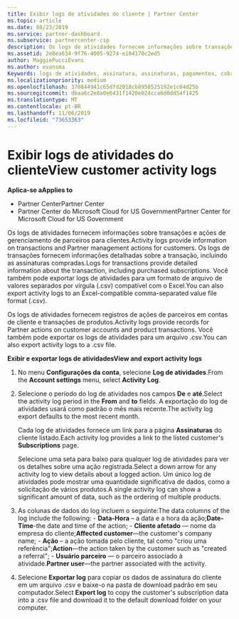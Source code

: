 ```yaml
---
title: Exibir logs de atividades do cliente | Partner Center
ms.topic: article
ms.date: 08/23/2019
ms.service: partner-dashboard
ms.subservice: partnercenter-csp
description: Os logs de atividades fornecem informações sobre transações e ações de gerenciamento de parceiros para clientes.
ms.assetid: 2e8ea634-9f76-4005-9274-e104170c2ed5
author: MaggiePucciEvans
ms.author: evansma
Keywords: logs de atividades, assinatura, assinaturas, pagamentos, cobrança, transações
ms.localizationpriority: medium
ms.openlocfilehash: 370844941c65dfd2018cb8958525192e1c04d25b
ms.sourcegitcommit: dbaa6c2e8a0e6431f1420e024cca6d0dd54f1425
ms.translationtype: MT
ms.contentlocale: pt-BR
ms.lasthandoff: 11/06/2019
ms.locfileid: "73653363"
---
```

# <a name="view-customer-activity-logs"></a><span data-ttu-id="8fe87-104">Exibir logs de atividades do cliente</span><span class="sxs-lookup"><span data-stu-id="8fe87-104">View customer activity logs</span></span>

<span data-ttu-id="8fe87-105">**Aplica-se a**</span><span class="sxs-lookup"><span data-stu-id="8fe87-105">**Applies to**</span></span>

-  <span data-ttu-id="8fe87-106">Partner Center</span><span class="sxs-lookup"><span data-stu-id="8fe87-106">Partner Center</span></span>
-  <span data-ttu-id="8fe87-107">Partner Center do Microsoft Cloud for US Government</span><span class="sxs-lookup"><span data-stu-id="8fe87-107">Partner Center for Microsoft Cloud for US Government</span></span>


<span data-ttu-id="8fe87-108">Os logs de atividades fornecem informações sobre transações e ações de gerenciamento de parceiros para clientes.</span><span class="sxs-lookup"><span data-stu-id="8fe87-108">Activity logs provide information on transactions and Partner management actions for customers.</span></span> <span data-ttu-id="8fe87-109">Os logs de transações fornecem informações detalhadas sobre a transação, incluindo as assinaturas compradas.</span><span class="sxs-lookup"><span data-stu-id="8fe87-109">Logs for transactions provide detailed information about the transaction, including purchased subscriptions.</span></span> <span data-ttu-id="8fe87-110">Você também pode exportar logs de atividades para um formato de arquivo de valores separados por vírgula (.csv) compatível com o Excel.</span><span class="sxs-lookup"><span data-stu-id="8fe87-110">You can also export activity logs to an Excel-compatible comma-separated value file format (.csv).</span></span>

<span data-ttu-id="8fe87-111">Os logs de atividades fornecem registros de ações de parceiros em contas de cliente e transações de produtos.</span><span class="sxs-lookup"><span data-stu-id="8fe87-111">Activity logs provide records for Partner actions on customer accounts and product transactions.</span></span> <span data-ttu-id="8fe87-112">Você também pode exportar os logs de atividades para um arquivo .csv.</span><span class="sxs-lookup"><span data-stu-id="8fe87-112">You can also export activity logs to a .csv file.</span></span>

<span data-ttu-id="8fe87-113">**Exibir e exportar logs de atividades**</span><span class="sxs-lookup"><span data-stu-id="8fe87-113">**View and export activity logs**</span></span>

1.  <span data-ttu-id="8fe87-114">No menu **Configurações da conta**, selecione **Log de atividades**.</span><span class="sxs-lookup"><span data-stu-id="8fe87-114">From the **Account settings** menu, select **Activity Log**.</span></span>
2.  <span data-ttu-id="8fe87-115">Selecione o período do log de atividades nos campos **De** e **até**.</span><span class="sxs-lookup"><span data-stu-id="8fe87-115">Select the activity log period in the **From** and **to** fields.</span></span> <span data-ttu-id="8fe87-116">A exportação do log de atividades usará como padrão o mês mais recente.</span><span class="sxs-lookup"><span data-stu-id="8fe87-116">The activity log export defaults to the most recent month.</span></span>

    <span data-ttu-id="8fe87-117">Cada log de atividades fornece um link para a página **Assinaturas** do cliente listado.</span><span class="sxs-lookup"><span data-stu-id="8fe87-117">Each activity log provides a link to the listed customer's **Subscriptions** page.</span></span>

    <span data-ttu-id="8fe87-118">Selecione uma seta para baixo para qualquer log de atividades para ver os detalhes sobre uma ação registrada.</span><span class="sxs-lookup"><span data-stu-id="8fe87-118">Select a down arrow for any activity log to view details about a logged action.</span></span> <span data-ttu-id="8fe87-119">Um único log de atividades pode mostrar uma quantidade significativa de dados, como a solicitação de vários produtos.</span><span class="sxs-lookup"><span data-stu-id="8fe87-119">A single activity log can show a significant amount of data, such as the ordering of multiple products.</span></span>

3.   <span data-ttu-id="8fe87-120">As colunas de dados do log incluem o seguinte:</span><span class="sxs-lookup"><span data-stu-id="8fe87-120">The data columns of the log include the following:</span></span>
    -   <span data-ttu-id="8fe87-121">**Data-Hora** – a data e a hora da ação;</span><span class="sxs-lookup"><span data-stu-id="8fe87-121">**Date-Time**-the date and time of the action;</span></span>
    -   <span data-ttu-id="8fe87-122">**Cliente afetado** — nome da empresa do cliente;</span><span class="sxs-lookup"><span data-stu-id="8fe87-122">**Affected customer**—the customer's company name;</span></span>
    -   <span data-ttu-id="8fe87-123">**Ação** – a ação tomada pelo cliente, tal como "criou uma referência";</span><span class="sxs-lookup"><span data-stu-id="8fe87-123">**Action**—the action taken by the customer such as "created a referral";</span></span>
    -   <span data-ttu-id="8fe87-124">**Usuário parceiro** — o parceiro associado à atividade.</span><span class="sxs-lookup"><span data-stu-id="8fe87-124">**Partner user**—the partner associated with the activity.</span></span>

4.  <span data-ttu-id="8fe87-125">Selecione **Exportar log** para copiar os dados de assinatura do cliente em um arquivo .csv e baixe-o na pasta de download padrão em seu computador.</span><span class="sxs-lookup"><span data-stu-id="8fe87-125">Select **Export log** to copy the customer's subscription data into a .csv file and download it to the default download folder on your computer.</span></span>
    
 

 



